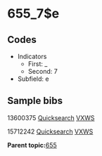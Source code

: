 # 655\_7$e

## Codes

-   Indicators
    -   First: \_
    -   Second: 7
-   Subfield: e

## Sample bibs

13600375 [Quicksearch](https://search.library.yale.edu/catalog/13600375) [VXWS](http://prodorbis.library.yale.edu:7014/vxws/GetHoldingsService?bibId=13600375)

15712242 [Quicksearch](https://search.library.yale.edu/catalog/15712242) [VXWS](http://prodorbis.library.yale.edu:7014/vxws/GetHoldingsService?bibId=15712242)

**Parent topic:**[655](../../tags/655/655.md)

